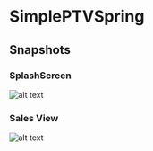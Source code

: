 # SimplePTVSpring



## Snapshots

### SplashScreen
![alt text](https://ivanx95.github.io/Ivanx95.github.io/assets/slpashScreen.png)

### Sales View
![alt text](https://ivanx95.github.io/Ivanx95.github.io/assets/SaleController.png)
